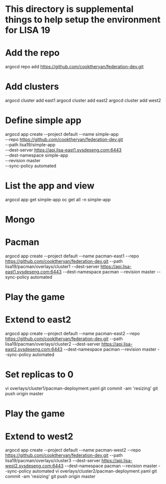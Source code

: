 # This directory is supplemental things to help setup the environment for LISA 19

# Add the repo
argocd repo add https://github.com/cooktheryan/federation-dev.git

# Add clusters
argocd cluster add east1
argocd cluster add east2
argocd cluster add west2

# Define simple app
argocd app create --project default --name simple-app \
--repo https://github.com/cooktheryan/federation-dev.git \
--path lisa19/simple-app \
--dest-server https://api.lisa-east1.sysdeseng.com:6443 \
--dest-namespace simple-app  \
--revision master \
--sync-policy automated

# List the app and view
argocd app get simple-app
oc get all -n simple-app

# Mongo

# Pacman
argocd app create --project default --name pacman-east1 --repo https://github.com/cooktheryan/federation-dev.git --path lisa19/pacman/overlays/cluster1 --dest-server https://api.lisa-east1.sysdeseng.com:6443 --dest-namespace pacman  --revision master --sync-policy automated

# Play the game

# Extend to east2 
argocd app create --project default --name pacman-east2 --repo https://github.com/cooktheryan/federation-dev.git --path lisa19/pacman/overlays/cluster2 --dest-server https://api.lisa-east2.sysdeseng.com:6443 --dest-namespace pacman  --revision master --sync-policy automated

# Set replicas to 0
vi overlays/cluster1/pacman-deployment.yaml
git commit -am 'resizing'
git push origin master

# Play the game

# Extend to west2
argocd app create --project default --name pacman-west2 --repo https://github.com/cooktheryan/federation-dev.git --path lisa19/pacman/overlays/cluster3 --dest-server https://api.lisa-west2.sysdeseng.com:6443 --dest-namespace pacman  --revision master --sync-policy automated
vi overlays/cluster2/pacman-deployment.yaml
git commit -am 'resizing'
git push origin master

